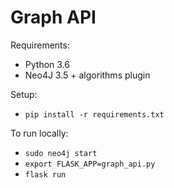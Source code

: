 # Graph API

Requirements:
* Python 3.6
* Neo4J 3.5 + algorithms plugin

Setup:
* `pip install -r requirements.txt`

To run locally:
* `sudo neo4j start`
* `export FLASK_APP=graph_api.py`
* `flask run`
